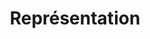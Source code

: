 ---
title: Représentation
permalink: /diagrammes-d-interaction/#représentation
nav_order: 4
parent: Diagrammes d'interaction
---